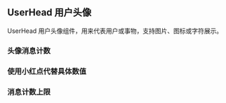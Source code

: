 <div class="demo-header">
<p class="overviewicon">
  <span class="wapi-form-user"/>
</p>

## UserHead 用户头像

<nova-uxlink widget-name="UserHead"></nova-uxlink>

UserHead 用户头像组件，用来代表用户或事物，支持图片、图标或字符展示。
</div>

### 头像消息计数

<nova-demo-view link="user-head/message-count-total"></nova-demo-view>

### 使用小红点代替具体数值

<nova-demo-view link="user-head/message-count-type"></nova-demo-view>

### 消息计数上限

<nova-demo-view link="user-head/message-count-limit"></nova-demo-view>

<br>
